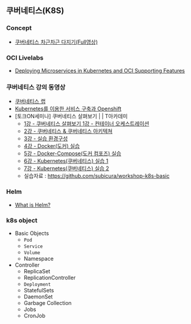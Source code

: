 ## 쿠버네티스(K8S)
### Concept
* [쿠버네티스 차근차근 다지기(Full영상)](https://www.youtube.com/watch?v=l42GttmnnZ4)

### OCI Livelabs
* [Deploying Microservices in Kubernetes and OCI Supporting Features](https://apexapps.oracle.com/pls/apex/dbpm/r/livelabs/workshop-attendee-2?p210_workshop_id=733&p210_type=3&session=105038111466476)
### 쿠버네티스 강의 동영상
* [쿠버네티스 랩](https://www.youtube.com/watch?v=bQfBneTSzuY&list=PL_58hibZyl7kBEV9zi8QoLnaXA9TzvVAU)
* [Kubernetes를 이용한 서비스 구축과 Openshift](https://www.youtube.com/watch?v=J1k0H2fx4K4)
* [토크ON세미나] 쿠버네티스 살펴보기 | | T아카데미
  * [1강 - 쿠버네티스 살펴보기 1강 - 컨테이너 오케스트레이션 ](https://www.youtube.com/watch?v=WxzWXqTNdlw)
  * [2강 - 쿠버네티스 & 쿠버네티스 아키텍쳐 ](https://www.youtube.com/watch?v=xZ3tcFvbUGc)
  * [3강 - 실습 환경구성 ](youtube.com/watch?v=4GQRysL1Cc8)
  * [4강 - Docker(도커) 실습 ](https://www.youtube.com/watch?v=4T6wKk_ZWCM)
  * [5강 - Docker-Compose(도커 컴포즈) 실습 ](https://www.youtube.com/watch?v=mMfyyUbwtBE)
  * [6강 - Kubernetes(쿠버네티스) 실습 1 ](https://www.youtube.com/watch?v=G0-VoHbunks)
  * [7강 - Kubernetes(쿠버네티스) 실습 2 ](https://www.youtube.com/watch?v=v6TUgqfV3Fo)
  * 실습자료 : https://github.com/subicura/workshop-k8s-basic
### Helm
 * [What is Helm?](https://www.youtube.com/watch?v=fy8SHvNZGeE)
### k8s object
* Basic Objects
  * ``Pod``
  * ``Service``
  * ``Volume``
  * Namespace
* Controller
  * ReplicaSet
  * ReplicationController
  * ``Deployment``
  * StatefulSets
  * DaemonSet
  * Garbage Collection
  * Jobs
  * CronJob
